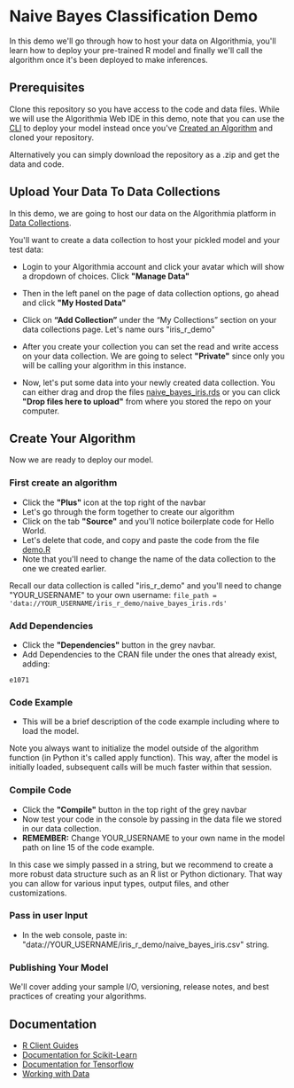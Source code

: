# Naive Bayes Classification Demo

In this demo we'll go through how to host your data on Algorithmia, you'll learn how to deploy your pre-trained R model and finally we'll call the algorithm once it's been deployed to make inferences.

## Prerequisites 

Clone this repository so you have access to the code and data files. While we will use the Algorithmia Web IDE in this demo, note that you can use the [CLI](https://algorithmia.com/developers/clients/cli/) to deploy your model instead once you've [Created an Algorithm](https://algorithmia.com/developers/algorithm-development/languages/r/#create-an-algorithm) and cloned your repository.

Alternatively you can simply download the repository as a .zip and get the data and code.

## Upload Your Data To Data Collections

In this demo, we are going to host our data on the Algorithmia platform in [Data Collections](https://algorithmia.com/developers/data/hosted/). 

You'll want to create a data collection to host your pickled model and your test data: 

- Login to your Algorithmia account and click your avatar which will show a dropdown of choices. Click **"Manage Data"**

- Then in the left panel on the page of data collection options, go ahead and click **"My Hosted Data"**

- Click on **“Add Collection”** under the “My Collections” section on your data collections page. Let's name ours "iris_r_demo"

- After you create your collection you can set the read and write access on your data collection. We are going to select **"Private"** since only you will be calling your algorithm in this instance. 

- Now, let's put some data into your newly created data collection. You can either drag and drop the files [naive_bayes_iris.rds](https://github.com/algorithmiaio/sample-apps/raw/master/algo-dev-demo/classification-naivebayes-r/naive_bayes_iris.rds) or you can click **"Drop files here to upload"** from where you stored the repo on your computer.

## Create Your Algorithm

Now we are ready to deploy our model.

### First create an algorithm
- Click the **"Plus"** icon at the top right of the navbar
- Let's go through the form together to create our algorithm
- Click on the tab **"Source"** and you'll notice boilerplate code for Hello World.
- Let's delete that code, and copy and paste the code from the file [demo.R](https://github.com/algorithmiaio/sample-apps/blob/master/algo-dev-demo/classification_naivebayes_r/demo.R)
- Note that you'll need to change the name of the data collection to the one we created earlier. 

Recall our data collection is called "iris_r_demo" and you'll need
to change "YOUR_USERNAME" to your own username: `file_path =
'data://YOUR_USERNAME/iris_r_demo/naive_bayes_iris.rds'`

### Add Dependencies
- Click the **"Dependencies"** button in the grey navbar.
- Add Dependencies to the CRAN file under the ones that already exist, adding:
```
e1071
```
 
### Code Example
- This will be a brief description of the code example including where to load the model. 

Note you always want to initialize the model outside of the algorithm function (in Python it's called apply function). This way, after the model is initially loaded, subsequent calls will be much faster within that session.

### Compile Code
- Click the **"Compile"** button in the top right of the grey navbar
- Now test your code in the console by passing in the data file we stored in our data collection.
- **REMEMBER:** Change YOUR_USERNAME to your own name in the model path on line 15 of the code example.

In this case we simply passed in a string, but we recommend to create a more robust data structure such as an R list or Python dictionary. That way you can allow for various input types, output files, and other customizations.

### Pass in user Input
- In the web console, paste in: "data://YOUR_USERNAME/iris_r_demo/naive_bayes_iris.csv" string.

### Publishing Your Model
We'll cover adding your sample I/O, versioning, release notes, and best practices of creating your algorithms.

## Documentation

- [R Client Guides](https://algorithmia.com/developers/algorithm-development/languages/r/)
- [Documentation for Scikit-Learn](https://algorithmia.com/developers/model-deployment/scikit/)
- [Documentation for Tensorflow](https://algorithmia.com/developers/model-deployment/tensorflow/)
- [Working with Data](https://algorithmia.com/developers/data/)


